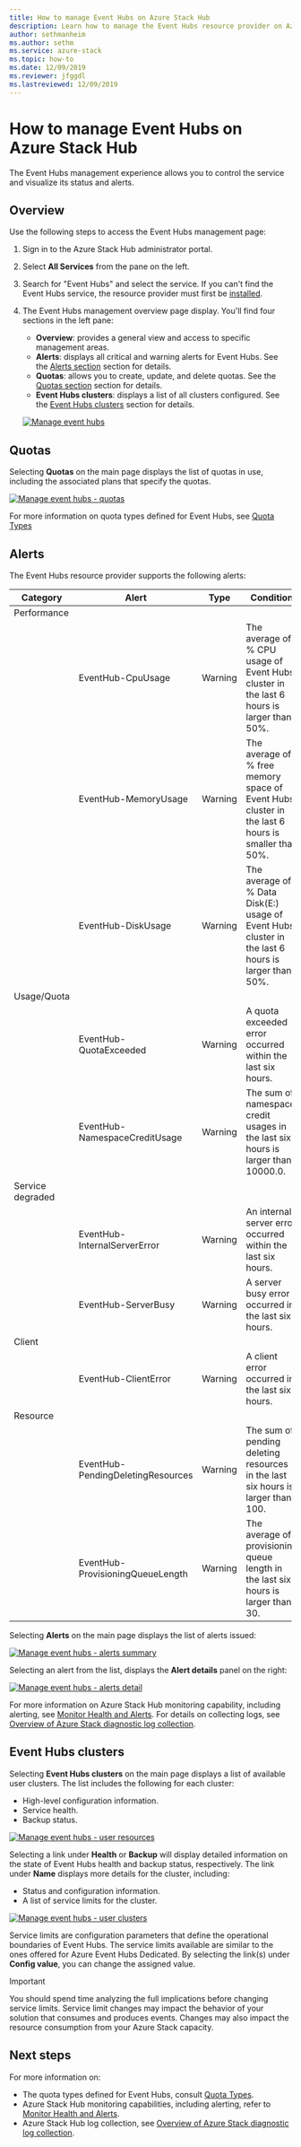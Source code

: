 ```yaml
---
title: How to manage Event Hubs on Azure Stack Hub
description: Learn how to manage the Event Hubs resource provider on Azure Stack Hub. 
author: sethmanheim
ms.author: sethm
ms.service: azure-stack
ms.topic: how-to
ms.date: 12/09/2019
ms.reviewer: jfggdl
ms.lastreviewed: 12/09/2019
---
```


# How to manage Event Hubs on Azure Stack Hub

The Event Hubs management experience allows you to control the service and visualize its status and alerts. 

## Overview

Use the following steps to access the Event Hubs management page:

1. Sign in to the Azure Stack Hub administrator portal.
2. Select **All Services** from the pane on the left.
3. Search for "Event Hubs" and select the service. If you can't find the Event Hubs service, the resource provider must first be [installed](event-hubs-rp-install.md).
4. The Event Hubs management overview page display. You'll find four sections in the left pane:
   - **Overview**: provides a general view and access to specific management areas.
   - **Alerts**: displays all critical and warning alerts for Event Hubs. See the [Alerts section](#alerts) section for details.
   - **Quotas**: allows you to create, update, and delete quotas. See the [Quotas section](#quotas) section for details.
   - **Event Hubs clusters**: displays a list of all clusters configured. See the [Event Hubs clusters](#event-hubs-clusters) section for details.

   [![Manage event hubs](media/event-hubs-rp-manage/1-manage-event-hubs.png)](media/event-hubs-rp-manage/1-manage-event-hubs.png#lightbox)

## Quotas

Selecting **Quotas** on the main page displays the list of quotas in use, including the associated plans that specify the quotas. 
 
[![Manage event hubs - quotas](media/event-hubs-rp-manage/3-quotas.png)](media/event-hubs-rp-manage/3-quotas.png#lightbox)

For more information on quota types defined for Event Hubs, see [Quota Types](azure-stack-quota-types.md#event-hubs-quota-types)

## Alerts

The Event Hubs resource provider supports the following alerts:
   
| Category | Alert | Type | Condition |
|----------|-------|------|-----------|
| Performance | | | |
| | EventHub-CpuUsage | Warning | The average of % CPU usage of Event Hubs cluster in the last 6 hours is larger than 50%. |
| | EventHub-MemoryUsage | Warning | The average of % free memory space of Event Hubs cluster in the last 6 hours is smaller than 50%. |
| | EventHub-DiskUsage | Warning | The average of % Data Disk(E:) usage of Event Hubs cluster in the last 6 hours is larger than 50%. |
| Usage/Quota | | | |
| | EventHub-QuotaExceeded | Warning | A quota exceeded error occurred within the last six hours. |
| | EventHub-NamespaceCreditUsage | Warning | The sum of namespace credit usages in the last six hours is larger than 10000.0. |
| Service degraded | | | |
| | EventHub-InternalServerError | Warning | An internal server error occurred within the last six hours. |
| | EventHub-ServerBusy | Warning | A server busy error occurred in the last six hours. |
| Client | | | |
| | EventHub-ClientError | Warning | A client error occurred in the last six hours. |
| Resource | | | |
| | EventHub-PendingDeletingResources | Warning | The sum of pending deleting resources in the last six hours is larger than 100. |
| | EventHub-ProvisioningQueueLength | Warning | The average of provisioning queue length in the last six hours is larger than 30. |

Selecting **Alerts** on the main page displays the list of alerts issued:

[![Manage event hubs - alerts summary](media/event-hubs-rp-manage/2-alerts-summary.png)](media/event-hubs-rp-manage/2-alerts-summary.png#lightbox)

Selecting an alert from the list, displays the **Alert details** panel on the right:

[![Manage event hubs - alerts detail](media/event-hubs-rp-manage/2-alerts-detail.png)](media/event-hubs-rp-manage/2-alerts-detail.png#lightbox)

For more information on Azure Stack Hub monitoring capability, including alerting, see [Monitor Health and Alerts](azure-stack-monitor-health.md). For details on collecting logs, see [Overview of Azure Stack diagnostic log collection](./diagnostic-log-collection.md).

## Event Hubs clusters

Selecting **Event Hubs clusters** on the main page displays a list of available user clusters. The list includes the following for each cluster:

- High-level configuration information.
- Service health.
- Backup status.

[![Manage event hubs - user resources](media/event-hubs-rp-manage/4-user-resources.png)](media/event-hubs-rp-manage/4-user-resources.png#lightbox)

Selecting a link under **Health** or **Backup** will display detailed information on the state of Event Hubs health and backup status, respectively. The link under **Name** displays more details for the cluster, including:
- Status and configuration information.
- A list of service limits for the cluster.

[![Manage event hubs - user clusters](media/event-hubs-rp-manage/4-user-clusters.png)](media/event-hubs-rp-manage/4-user-clusters.png#lightbox)

Service limits are configuration parameters that define the operational boundaries of Event Hubs. The service limits available are similar to the ones offered for Azure Event Hubs Dedicated. By selecting the link(s) under **Config value**, you can change the assigned value.

> [!IMPORTANT]
> You should spend time analyzing the full implications before changing service limits. Service limit changes may impact the behavior of your solution that consumes and produces events. Changes may also impact the resource consumption from your Azure Stack capacity.

## Next steps

For more information on:

- The quota types defined for Event Hubs, consult [Quota Types](azure-stack-quota-types.md#event-hubs-quota-types).
- Azure Stack Hub monitoring capabilities, including alerting, refer to [Monitor Health and Alerts](azure-stack-monitor-health.md). 
- Azure Stack Hub log collection, see [Overview of Azure Stack diagnostic log collection](./diagnostic-log-collection.md).
